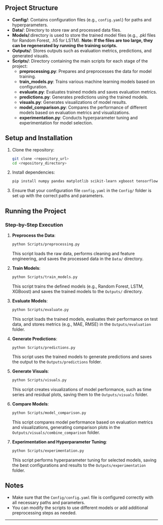 
## Project Structure

- **Config/**: Contains configuration files (e.g., `config.yaml`) for paths and hyperparameters.
- **Data/**: Directory to store raw and processed data files.
- **Models/**:directory is used to store the trained model files (e.g., .pkl files for Random Forest, .h5 for LSTM).
  **Note: If the files are too large, they can be regenerated by running the training scripts.**
- **Outputs/**: Stores outputs such as evaluation metrics, predictions, and generated visuals.
- **Scripts/**: Directory containing the main scripts for each stage of the project:
  - **preprocessing.py**: Prepares and preprocesses the data for model training.
  - **train_models.py**: Trains various machine learning models based on configuration.
  - **evaluate.py**: Evaluates trained models and saves evaluation metrics.
  - **predictions.py**: Generates predictions using the trained models.
  - **visuals.py**: Generates visualizations of model results.
  - **model_comparison.py**: Compares the performance of different models based on evaluation metrics and visualizations.
  - **experimentation.py**: Conducts hyperparameter tuning and experimentation for model selection.

## Setup and Installation

1. Clone the repository:
   ```bash
   git clone <repository_url>
   cd <repository_directory>
   ```

2. Install dependencies:
   ```bash
   pip install numpy pandas matplotlib scikit-learn xgboost tensorflow keras pyyaml

   ```

3. Ensure that your configuration file `config.yaml` in the `Config/` folder is set up with the correct paths and parameters.

## Running the Project

### Step-by-Step Execution

1. **Preprocess the Data**:
   ```bash
   python Scripts/preprocessing.py
   ```
   This script loads the raw data, performs cleaning and feature engineering, and saves the processed data in the `Data/` directory.

2. **Train Models**:
   ```bash
   python Scripts/train_models.py
   ```
   This script trains the defined models (e.g., Random Forest, LSTM, XGBoost) and saves the trained models to the `Outputs/` directory.

3. **Evaluate Models**:
   ```bash
   python Scripts/evaluate.py
   ```
   This script loads the trained models, evaluates their performance on test data, and stores metrics (e.g., MAE, RMSE) in the `Outputs/evaluation` folder.

4. **Generate Predictions**:
   ```bash
   python Scripts/predictions.py
   ```
   This script uses the trained models to generate predictions and saves the output to the `Outputs/predictions` folder.

5. **Generate Visuals**:
   ```bash
   python Scripts/visuals.py
   ```
   This script creates visualizations of model performance, such as time series and residual plots, saving them to the `Outputs/visuals` folder.

6. **Compare Models**:
   ```bash
   python Scripts/model_comparison.py
   ```
   This script compares model performance based on evaluation metrics and visualizations, generating comparison plots in the `Outputs/visuals/combine_comparison` folder.

7. **Experimentation and Hyperparameter Tuning**:
   ```bash
   python Scripts/experimentation.py
   ```
   This script performs hyperparameter tuning for selected models, saving the best configurations and results to the `Outputs/experimentation` folder.

## Notes

- Make sure that the `Config/config.yaml` file is configured correctly with all necessary paths and parameters.
- You can modify the scripts to use different models or add additional preprocessing steps as needed.

---

